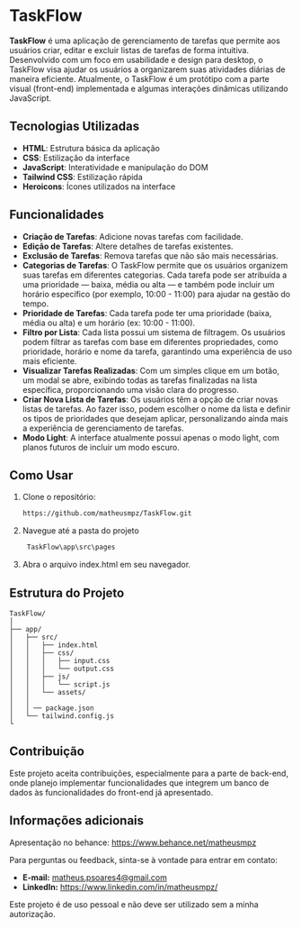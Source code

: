 # TaskFlow

**TaskFlow** é uma aplicação de gerenciamento de tarefas que permite aos usuários criar, editar e excluir listas de tarefas de forma intuitiva. Desenvolvido com um foco em usabilidade e design para desktop, o TaskFlow visa ajudar os usuários a organizarem suas atividades diárias de maneira eficiente. Atualmente, o TaskFlow é um protótipo com a parte visual (front-end) implementada e algumas interações dinâmicas utilizando JavaScript.

## Tecnologias Utilizadas

- **HTML**: Estrutura básica da aplicação
- **CSS**: Estilização da interface
- **JavaScript**: Interatividade e manipulação do DOM
- **Tailwind CSS**: Estilização rápida
- **Heroicons**: Ícones utilizados na interface

## Funcionalidades

- **Criação de Tarefas**: Adicione novas tarefas com facilidade.
- **Edição de Tarefas**: Altere detalhes de tarefas existentes.
- **Exclusão de Tarefas**: Remova tarefas que não são mais necessárias.
- **Categorias de Tarefas**: O TaskFlow permite que os usuários organizem suas tarefas em diferentes categorias. Cada tarefa pode ser atribuída a uma prioridade — baixa, média ou alta — e também pode incluir um horário específico (por exemplo, 10:00 - 11:00) para ajudar na gestão do tempo.
- **Prioridade de Tarefas**: Cada tarefa pode ter uma prioridade (baixa, média ou alta) e um horário (ex: 10:00 - 11:00).
- **Filtro por Lista**: Cada lista possui um sistema de filtragem. Os usuários podem filtrar as tarefas com base em diferentes propriedades, como prioridade, horário e nome da tarefa, garantindo uma experiência de uso mais eficiente.
- **Visualizar Tarefas Realizadas**: Com um simples clique em um botão, um modal se abre, exibindo todas as tarefas finalizadas na lista específica, proporcionando uma visão clara do progresso.
- **Criar Nova Lista de Tarefas**: Os usuários têm a opção de criar novas listas de tarefas. Ao fazer isso, podem escolher o nome da lista e definir os tipos de prioridades que desejam aplicar, personalizando ainda mais a experiência de gerenciamento de tarefas.
- **Modo Light**: A interface atualmente possui apenas o modo light, com planos futuros de incluir um modo escuro.

## Como Usar

1. Clone o repositório:
   ```bash
   https://github.com/matheusmpz/TaskFlow.git

2. Navegue até a pasta do projeto
   ```bash
    TaskFlow\app\src\pages

3. Abra o arquivo index.html em seu navegador.

## Estrutura do Projeto
```
TaskFlow/
│
├── app/
│   ├── src/
│   │   ├── index.html
│   │   ├── css/
│   │   │   ├── input.css
│   │   │   └── output.css
│   │   ├── js/
│   │   │   └── script.js
│   │   └── assets/
│   │
│   │ ── package.json
│   └── tailwind.config.js
└
```

## Contribuição
Este projeto aceita contribuições, especialmente para a parte de back-end, onde planejo implementar funcionalidades que integrem um banco de dados às funcionalidades do front-end já apresentado.

## Informações adicionais
Apresentação no behance: https://www.behance.net/matheusmpz

Para perguntas ou feedback, sinta-se à vontade para entrar em contato:
- **E-mail:** matheus.psoares4@gmail.com
- **LinkedIn:** https://www.linkedin.com/in/matheusmpz/

Este projeto é de uso pessoal e não deve ser utilizado sem a minha autorização.
